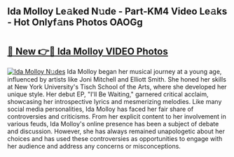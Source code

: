 ## Ida Molloy Le𝚊ked N𝚞de - Part-KM4 Video Le𝚊ks - Hot Onlyf𝚊ns Photos OAOGg

# <h2><a href="http://ab35810.deff.icu/?id=Ida+Molloy">🔗 New 👉🔴 Ida Molloy VIDEO Photos</a></h2>

[![Ida Molloy N𝚞des](https://i.imgur.com/rIISA9y.gif)](http://ab35810.deff.icu/?id=Ida+Molloy)
Ida Molloy began her musical journey at a young age, influenced by artists like Joni Mitchell and Elliott Smith. She honed her skills at New York University's Tisch School of the Arts, where she developed her unique style. Her debut EP, "I'll Be Waiting," garnered critical acclaim, showcasing her introspective lyrics and mesmerizing melodies. Like many social media personalities, Ida Molloy has faced her fair share of controversies and criticisms. From her explicit content to her involvement in various feuds, Ida Molloy's online presence has been a subject of debate and discussion. However, she has always remained unapologetic about her choices and has used these controversies as opportunities to engage with her audience and address any concerns or misconceptions.
